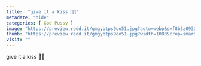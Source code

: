 ```yaml
---
title:  "give it a kiss 💖💦"
metadate: "hide"
categories: [ God Pussy ]
image: "https://preview.redd.it/gmgybtps9oo51.jpg?auto=webp&s=f8b3a093213aff7d37a0ff99723497f61be9ba31"
thumb: "https://preview.redd.it/gmgybtps9oo51.jpg?width=1080&crop=smart&auto=webp&s=88f0844ff8fb992cb2a8c76ec20f684b79c137a9"
visit: ""
---
```

give it a kiss 💖💦
